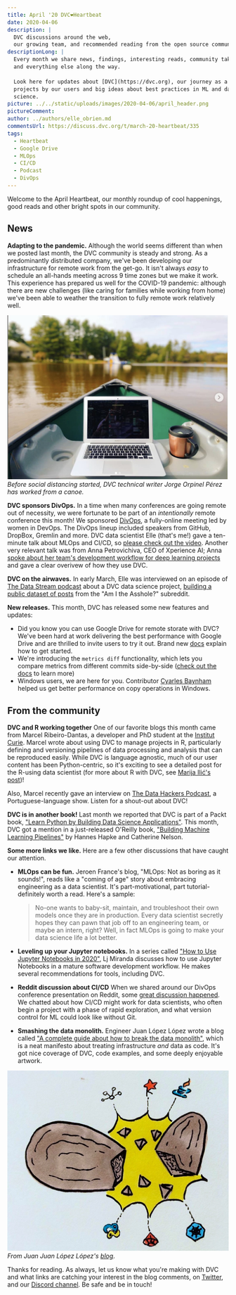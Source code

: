 ```yaml
---
title: April '20 DVC❤️Heartbeat
date: 2020-04-06
description: |
  DVC discussions around the web,
  our growing team, and recommended reading from the open source community.
descriptionLong: |
  Every month we share news, findings, interesting reads, community takeaways,
  and everything else along the way.

  Look here for updates about [DVC](https://dvc.org), our journey as a startup,
  projects by our users and big ideas about best practices in ML and data
  science.
picture: ../../static/uploads/images/2020-04-06/april_header.png
pictureComment:
author: ../authors/elle_obrien.md
commentsUrl: https://discuss.dvc.org/t/march-20-heartbeat/335
tags:
  - Heartbeat
  - Google Drive
  - MLOps
  - CI/CD
  - Podcast
  - DivOps
---
```


Welcome to the April Heartbeat, our monthly roundup of cool happenings, good
reads and other bright spots in our community.

## News

**Adapting to the pandemic.** Although the world seems different than when we
posted last month, the DVC community is steady and strong. As a predominantly
distributed company, we've been developing our infrastructure for remote work
from the get-go. It isn't always _easy_ to schedule an all-hands meeting across
9 time zones but we make it work. This experience has prepared us well for the
COVID-19 pandemic: although there are new challenges (like caring for families
while working from home) we've been able to weather the transition to fully
remote work relatively well.

![](/static/uploads/images/2020-04-06/laptop_on_boat.jpeg)_Before social
distancing started, DVC technical writer Jorge Orpinel Pérez has worked from a
canoe._

**DVC sponsors DivOps.** In a time when many conferences are going remote out of
necessity, we were fortunate to be part of an _intentionally_ remote conference
this month! We sponsored [DivOps](https://divops.org/), a fully-online meeting
led by women in DevOps. The DivOps lineup included speakers from GitHub,
DropBox, Gremlin and more. DVC data scientist Elle (that's me!) gave a
ten-minute talk about MLOps and CI/CD, so
[please check out the video](https://dvc.org/blog/reimagining-devops-video).
Another very relevant talk was from Anna Petrovichiva, CEO of Xperience AI; Anna
[spoke about her team's development workflow for deep learning projects](https://youtu.be/8nwpCQufeE0)
and gave a clear overivew of how they use DVC.

**DVC on the airwaves.** In early March, Elle was interviewed on an episode of
[The Data Stream podcast](https://open.spotify.com/show/5w4sAKB0fT6lGCELZAMIBh)
about a DVC data science project,
[building a public dataset of posts](https://dvc.org/blog/a-public-reddit-dataset)
from the "Am I the Asshole?" subreddit.

<external-link
href="https://open.spotify.com/episode/5JzIZLqnTF5aDh2B6UTemo?si=6LTQxq4xSDe0vhTpSLs1Jw"
title="The Data Stream #3 - Who is the A-hole? With Elle"
description="Ever wonder if it's possible to train a model to discover whether your friends are assholes or not? Today Elle comes on the show to talk about her project building a classifier to predict the results from reddit's hottest advice community: Am I the Asshole (or AITA for short)."
link="spotify.com"
image="/uploads/images/2020-04-06/data_stream.png"/>

**New releases.** This month, DVC has released some new features and updates:

- Did you know you can use Google Drive for remote storate with DVC? We've been
  hard at work delivering the best performance with Google Drive and are
  thrilled to invite users to try it out. Brand new
  [docs](https://dvc.org/doc/user-guide/setup-google-drive-remote#setup-a-google-drive-dvc-remote)
  explain how to get started.
- We're introducing the `metrics diff` functionality, which lets you compare
  metrics from different commits side-by-side
  ([check out the docs](https://dvc.org/doc/command-reference/metrics/diff) to
  learn more)
- Windows users, we are here for you. Contributor
  [Cyarles Baynham](https://github.com/charlesbaynham) helped us get better
  performance on copy operations in Windows.

## From the community

**DVC and R working together** One of our favorite blogs this month came from
Marcel Ribeiro-Dantas, a developer and PhD student at the
[Institut Curie](https://institut-curie.org/). Marcel wrote about using DVC to
manage projects in R, particularly defining and versioning pipelines of data
processing and analysis that can be reproduced easily. While DVC is language
agnostic, much of our user content has been Python-centric, so it's exciting to
see a detailed post for the R-using data scientist (for more about R with DVC,
see
[Marija Ilić's post](https://dvc.org/blog/r-code-and-reproducible-model-development-with-dvc))!

<external-link
href="https://mribeirodantas.xyz/blog/index.php/2020/03/05/r-dvc-and-rmarkdown/"
title="Manage your Data Science Project in R"
description=""
link="mribeirodantas.xyz"
image="/uploads/images/2020-04-06/marcel.jpeg"/>

Also, Marcel recently gave an interview on
[The Data Hackers Podcast](https://medium.com/data-hackers/health-data-e-o-coronav%C3%ADrus-data-hackers-podcast-22-2b059d460cb1),
a Portuguese-language show. Listen for a shout-out about DVC!

**DVC is in another book!** Last month we reported that DVC is part of a Packt
book,
["Learn Python by Building Data Science Applications"](https://www.packtpub.com/programming/learn-python-by-building-data-science-applications).
This month, DVC got a mention in a just-released O'Reilly book,
["Building Machine Learning Pipelines"](https://www.oreilly.com/library/view/building-machine-learning/9781492053187/)
by Hannes Hapke and Catherine Nelson.

<external-link
href="https://www.oreilly.com/library/view/building-machine-learning/9781492053187/"
title="Building Machine Learning Pipelines"
description="Automating Model Life Cycles with TensorFlow"
link="oreilly.com"
image="/uploads/images/2020-04-06/oreilly.jpeg"/>

**Some more links we like.** Here are a few other discussions that have caught
our attention.

- **MLOps can be fun.** Jeroen France's blog, "MLOps: Not as boring as it
  sounds!", reads like a "coming of age" story about embracing engineering as a
  data scientist. It's part-motivational, part tutorial- definitely worth a
  read. Here's a sample:

  > No-one wants to baby-sit, maintain, and troubleshoot their own models once
  > they are in production. Every data scientist secretly hopes they can pawn
  > that job off to an engineering team, or maybe an intern, right? Well, in
  > fact MLOps is going to make your data science life a lot better.

- **Leveling up your Jupyter notebooks.** In a series called
  ["How to Use Jupyter Notebooks in 2020"](https://ljvmiranda921.github.io/notebook/2020/03/16/jupyter-notebooks-in-2020-part-2/),
  Lj Miranda discusses how to use Jupyter Notebooks in a mature software
  development workflow. He makes several recommendations for tools, including
  DVC.

- **Reddit discussion about CI/CD** When we shared around our DivOps conference
  presentation on Reddit, some
  [great discussion happened](https://www.reddit.com/r/MachineLearning/comments/fshh9p/p_a_talk_about_adapting_cicd_systems_for_ml_full/).
  We chatted about how CI/CD might work for data scientists, who often begin a
  project with a phase of rapid exploration, and what version control for ML
  could look like without Git.

- **Smashing the data monolith.** Engineer Juan López López wrote a blog called
  ["A complete guide about how to break the data monolith"](https://medium.com/packlinkeng/a-complete-guide-about-how-to-break-the-data-monolith-caa2ab2d01f6),
  which is a neat manifesto about treating infrastructure _and_ data as code.
  It's got nice coverage of DVC, code examples, and some deeply enjoyable
  artwork.

![](/static/uploads/images/2020-04-06/monolith.jpeg)_From Juan Juan López
López's
[blog](https://medium.com/packlinkeng/a-complete-guide-about-how-to-break-the-data-monolith-caa2ab2d01f6)_.

Thanks for reading. As always, let us know what you're making with DVC and what
links are catching your interest in the blog comments, on
[Twitter](https://twitter.com/DVCorg), and our
[Discord channel](https://dvc.org/chat). Be safe and be in touch!
